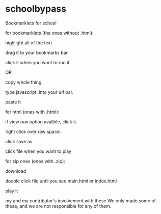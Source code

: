 # schoolbypass

Bookmarklets for school


for bookmarklets (the ones without .html):

highlight all of the text

drag it to your bookmarks bar

click it when you want to run it

OR

copy whole thing.

type javascript: into your url bar.

paste it

for html (ones with .html):

if view raw option avalible, click it.

right click over raw space.

click save as

click file when you want to play

for zip ones (ones with .zip):

download

double click file until you see main.html or index.html

play it

my and my contributor's involvement with these
We only made some of these, and we are not responsible for any of them.

